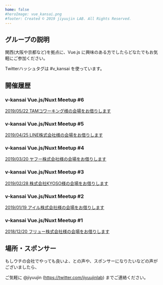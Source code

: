 ```yaml
---
home: false
#heroImage: vue_kansai.png
#footer: Created © 2019 jiyuujin LAB. All Rights Reserved.
---
```


## グループの説明
関西(大阪や京都など)を拠点に、Vue.js に興味のある方でしたらどなたでもお気軽にご参加ください。

Twitterハッシュタグは #v_kansai を使っています。

## 開催履歴

### v-kansai Vue.js/Nuxt Meetup #6
[2019/05/22 TAMコワーキング様の会場をお借りします](https://vuekansai.connpass.com/event/126754/)

### v-kansai Vue.js/Nuxt Meetup #5
[2019/04/25 LINE株式会社様の会場をお借りします](https://vuekansai.connpass.com/event/122664)

### v-kansai Vue.js/Nuxt Meetup #4
[2019/03/20 ヤフー株式会社様の会場をお借りします](https://vuekansai.connpass.com/event/121581/)

### v-kansai Vue.js/Nuxt Meetup #3
[2019/02/28 株式会社KYOSO様の会場をお借りします](https://vuekansai.connpass.com/event/114795/)

### v-kansai Vue.js/Nuxt Meetup #2
[2019/01/19 アイル株式会社様の会場をお借りします](https://vuekansai.connpass.com/event/112900/)

### v-kansai Vue.js/Nuxt Meetup #1
[2018/12/20 フリュー株式会社様の会場をお借りします](https://vuekansai.connpass.com/event/110542/)

## 場所・スポンサー
もしウチの会社でやっても良いよ、との声や、スポンサーになりたいなどの声がございましたら、

ご気軽に @jiyuujin (https://twitter.com/jiyuujinlab) までご連絡ください。
